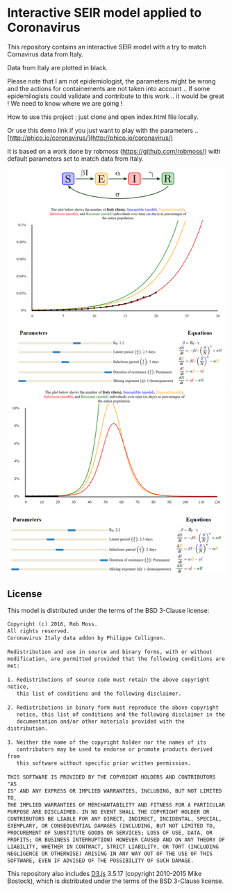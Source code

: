 # Interactive SEIR model applied to Coronavirus 

This repository contains an interactive SEIR model with a try to match Cornavirus data from Italy.

Data from Italy are plotted in black.

Please note that I am not epidemiologist, the parameters might be wrong and the actions for containements are not taken into account  ..
If some epidemilogists could validate and contribute to this work .. it would be great !
We need to know where we are going !

How to use this project : just clone and open index.html file locally.

Or use this demo link if you just want to play with the parameters .. [http://phico.io/coronavirus/](http://phico.io/coronavirus/) 

It is based on a work done by robmoss (https://github.com/robmoss/) 
with default parameters set to match data from Italy.

![alt text](coronavirus.PNG "Coronavirus 1")
![alt text](coronavirus2.PNG "Coronavirus 2")




## License

This model is distributed under the terms of the BSD 3-Clause license:

    Copyright (c) 2016, Rob Moss.  
    All rights reserved.
    Coronavirus Italy data addon by Philippe Collignon.

    Redistribution and use in source and binary forms, with or without
    modification, are permitted provided that the following conditions are
    met:

    1. Redistributions of source code must retain the above copyright notice,
       this list of conditions and the following disclaimer.

    2. Redistributions in binary form must reproduce the above copyright
       notice, this list of conditions and the following disclaimer in the
       documentation and/or other materials provided with the distribution.

    3. Neither the name of the copyright holder nor the names of its
       contributors may be used to endorse or promote products derived from
       this software without specific prior written permission.

    THIS SOFTWARE IS PROVIDED BY THE COPYRIGHT HOLDERS AND CONTRIBUTORS "AS
    IS" AND ANY EXPRESS OR IMPLIED WARRANTIES, INCLUDING, BUT NOT LIMITED TO,
    THE IMPLIED WARRANTIES OF MERCHANTABILITY AND FITNESS FOR A PARTICULAR
    PURPOSE ARE DISCLAIMED. IN NO EVENT SHALL THE COPYRIGHT HOLDER OR
    CONTRIBUTORS BE LIABLE FOR ANY DIRECT, INDIRECT, INCIDENTAL, SPECIAL,
    EXEMPLARY, OR CONSEQUENTIAL DAMAGES (INCLUDING, BUT NOT LIMITED TO,
    PROCUREMENT OF SUBSTITUTE GOODS OR SERVICES; LOSS OF USE, DATA, OR
    PROFITS; OR BUSINESS INTERRUPTION) HOWEVER CAUSED AND ON ANY THEORY OF
    LIABILITY, WHETHER IN CONTRACT, STRICT LIABILITY, OR TORT (INCLUDING
    NEGLIGENCE OR OTHERWISE) ARISING IN ANY WAY OUT OF THE USE OF THIS
    SOFTWARE, EVEN IF ADVISED OF THE POSSIBILITY OF SUCH DAMAGE.

This repository also includes [D3.js](https://d3js.org/) 3.5.17 (copyright
2010-2015 Mike Bostock), which is distributed under the terms of the BSD
3-Clause license.

